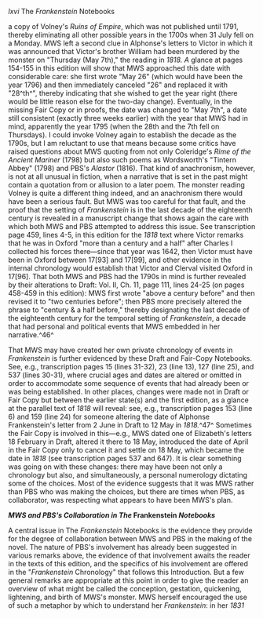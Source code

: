 *lxvi* The *Frankenstein* Notebooks

a copy of Volney's *Ruins of Empire*, which was not published until
1791, thereby eliminating all other possible years in the 1700s when 31
July fell on a Monday. MWS left a second clue in Alphonse's letters to
Victor in which it was announced that Victor's brother William had been
murdered by the monster on "Thursday (May 7th)," the reading in *1818.
A* glance at pages 154-155 in this edition will show that MWS approached
this date with considerable care: she first wrote "May 26" (which would
have been the year 1796) and then immediately canceled "26" and replaced
it with "28^th^", thereby indicating that she wished to get the year
right (there would be little reason else for the two-day change).
Eventually, in the missing Fair Copy or in proofs, the date was changed
to "May 7th", a date still consistent (exactly three weeks earlier) with
the year that MWS had in mind, apparently the year 1795 (when the 28th
and the 7th fell on Thursdays). I could invoke Volney again to establish
the decade as the 1790s, but I am reluctant to use that means because
some critics have raised questions about MWS quoting from not only
Coleridge's *Rime of the Ancient Mariner* (1798) but also such poems as
Wordsworth's "Tintern Abbey" (1798) and PBS's *Alastor* (1816). That
kind of anachronism, however, is not at all unusual in fiction, when a
narrative that is set in the past might contain a quotation from or
allusion to a later poem. The monster reading Volney is quite a
different thing indeed, and an anachronism there would have been a
serious fault. But MWS was too careful for that fault, and the proof
that the setting of *Frankenstein* is in the last decade of the
eighteenth century is revealed in a manuscript change that shows again
the care with which both MWS and PBS attempted to address this issue.
See transcription page 459, lines 4-5, in this edition for the *1818*
text where Victor remarks that he was in Oxford "more than a century and
a half" after Charles I collected his forces there—since that year was
1642, then Victor must have been in Oxford between 17[93] and 17[99],
and other evidence in the internal chronology would establish that
Victor and Clerval visited Oxford in 17[96]. That both MWS and PBS had
the 1790s in mind is further revealed by their alterations to Draft:
Vol. II, Ch. 11, page 111, lines 24-25 (on pages 458-459 in this
edition): MWS first wrote "above a century before" and then revised it
to "two centuries before"; then PBS more precisely altered the phrase to
"century & a half before," thereby designating the last decade of the
eighteenth century for the temporal setting of *Frankenstein*, a decade
that had personal and political events that MWS embedded in her
narrative.^46^

That MWS may have created her own private chronology of events in
*Frankenstein* is further evidenced by these Draft and Fair-Copy
Notebooks. See, e.g., transcription pages 15 (lines 31-32), 23 (line
13), 127 (line 25), and 537 (lines 30-31), where crucial ages and dates
are altered or omitted in order to accommodate some sequence of events
that had already been or was being established. In other places, changes
were made not in Draft or Fair Copy but between the earlier state(s) and
the first edition, as a glance at the parallel text of *1818* will
reveal: see, e.g., transcription pages 153 (line 6) and 159 (line 24)
for someone altering the date of Alphonse Frankenstein's letter from 2
June in Draft to 12 May in *1818.*^47^ Sometimes the Fair Copy is
involved in this—e.g., MWS dated one of Elizabeth's letters 18 February
in Draft, altered it there to 18 May, introduced the date of April in
the Fair Copy only to cancel it and settle on 18 May, which became the
date in *1818* (see transcription pages 537 and 647). It is clear
something was going on with these changes: there may have been not only
a chronology but also, and simultaneously, a personal numerology
dictating some of the choices. Most of the evidence suggests that it was
MWS rather than PBS who was making the choices, but there are times when
PBS, as collaborator, was respecting what appears to have been MWS's
plan.

***MWS and PBS's Collaboration in The* Frankenstein *Notebooks***

A central issue in The *Frankenstein* Notebooks is the evidence they
provide for the degree of collaboration between MWS and PBS in the
making of the novel. The nature of PBS's involvement has already been
suggested in various remarks above, the evidence of that involvement
awaits the reader in the texts of this edition, and the specifics of his
involvement are offered in the "*Frankenstein* Chronology" that follows
this Introduction. But a few general remarks are appropriate at this
point in order to give the reader an overview of what might be called
the conception, gestation, quickening, lightening, and birth of MWS's
monster. MWS herself encouraged the use of such a metaphor by which to
understand her *Frankenstein*: in her *1831*


